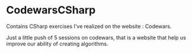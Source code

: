 # CodewarsCSharp
Contains CSharp exercises I've realized on the website : Codewars. 

Just a little push of 5 sessions on codewars, that is a website that help us improve our ability of creating algorithms.
